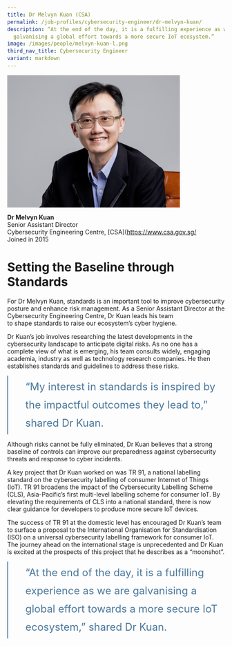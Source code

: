 ```yaml
---
title: Dr Melvyn Kuan (CSA)
permalink: /job-profiles/cybersecurity-engineer/dr-melvyn-kuan/
description: “At the end of the day, it is a fulfilling experience as we are
  galvanising a global effort towards a more secure IoT ecosystem.”
image: /images/people/melvyn-kuan-l.png
third_nav_title: Cybersecurity Engineer
variant: markdown
---
```

<img src="/images/people/melvyn-kuan-l.png" alt="Dr Melvyn Kuan" style="width:400px;" align="left">
<br clear="left">

**Dr Melvyn Kuan**<br>
Senior Assistant Director<br>
Cybersecurity Engineering Centre, [CSA](https://www.csa.gov.sg/<br>
Joined in 2015


# Setting the Baseline through Standards

For Dr Melvyn Kuan, standards is an important tool to improve cybersecurity posture and enhance risk management. As a Senior Assistant Director at the Cybersecurity Engineering Centre, Dr Kuan&nbsp;leads&nbsp;his team to&nbsp;shape&nbsp;standards to raise our ecosystem’s cyber hygiene.  
  
Dr Kuan’s job involves researching the latest developments in the cybersecurity landscape to anticipate digital risks. As no one has a complete view of what is emerging, his team consults widely, engaging academia, industry as well as technology research companies. He then establishes standards and guidelines to address these risks.

<div style="font-size:24px; font-weight: 400; line-height: 1.75; color: #4B789B; padding: 5px 0px 5px 40px; margin-left: 0; border-left: 2px solid">“My interest in standards is inspired by the impactful outcomes they lead to,” shared Dr Kuan.</div>

Although risks cannot be fully eliminated, Dr Kuan believes that a strong baseline of controls can improve our preparedness against cybersecurity threats and response to cyber incidents.

A key project that Dr Kuan worked on was TR 91, a national labelling standard on the cybersecurity labelling of&nbsp;consumer Internet of Things (IoT). TR 91 broadens the impact of the Cybersecurity Labelling Scheme (CLS), Asia-Pacific’s first multi-level labelling scheme for consumer IoT. By elevating the requirements of CLS into a national standard, there is now clear guidance for developers to produce more secure IoT devices.  
  
The success of TR 91 at the domestic level has encouraged Dr Kuan’s team to surface a proposal to the International Organisation for Standardisation (ISO) on a universal cybersecurity labelling framework&nbsp;for consumer IoT. The journey ahead on the international stage is unprecedented and Dr Kuan is excited at the prospects of this project that he describes as a “moonshot”.

<div style="font-size:24px; font-weight: 400; line-height: 1.75; color: #4B789B; padding: 5px 0px 5px 40px; margin-left: 0; border-left: 2px solid">“At the end of the day, it is a fulfilling experience as we are galvanising a global effort towards a more secure IoT ecosystem,” shared Dr Kuan.</div>